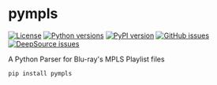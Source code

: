 # pympls

[![License](https://img.shields.io/github/license/rlaphoenix/pympls)](https://github.com/rlaphoenix/pympls/blob/master/LICENSE)
[![Python versions](https://img.shields.io/pypi/pyversions/pympls)](https://pypi.python.org/pypi/pympls)
[![PyPI version](https://img.shields.io/pypi/v/pympls)](https://pypi.python.org/pypi/pympls)
[![GitHub issues](https://img.shields.io/github/issues/rlaphoenix/pympls)](https://github.com/rlaphoenix/pympls/issues)
[![DeepSource issues](https://deepsource.io/gh/rlaphoenix/pympls.svg/?label=active+issues)](https://deepsource.io/gh/rlaphoenix/pympls)

A Python Parser for Blu-ray's MPLS Playlist files

`pip install pympls`
